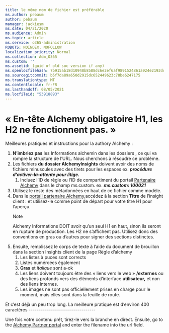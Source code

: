 ```yaml
---
title: le même nom de fichier est préférable
ms.author: pebaum
author: pebaum
manager: jackiesm
ms.date: 04/21/2020
ms.audience: Admin
ms.topic: article
ms.service: o365-administration
ROBOTS: NOINDEX, NOFOLLOW
localization_priority: Normal
ms.collection: Adm_O365
ms.custom: ''
ms.assetid: (guid of old soc version if any)
ms.openlocfilehash: 7b915ab18d10948b8588dc6e2ef6af9891524861a924e2193dd73c2c77ffe6da
ms.sourcegitcommit: b5f7da89a650d2915dc652449623c78be6247175
ms.translationtype: MT
ms.contentlocale: fr-FR
ms.lasthandoff: 08/05/2021
ms.locfileid: "53918893"
---
```

# <a name="required-alchemy-header-h1-h2s-dont-work"></a>« En-tête Alchemy obligatoire H1, les H2 ne fonctionnent pas. »
Meilleures pratiques et instructions pour la authory Alchemy :

1. **N’imbriez pas** les Informations alchemin dans les dossiers , ce qui va rompre la structure de l’URL. Nous cherchons à résoudre ce problème.
1. Les fichiers **du dossier AlchemyInsights** doivent avoir des noms de fichiers minuscules avec des tirets pour les espaces ex. **_procédure d’activer-la-attente pour litige._**
    1. Incluez l’ID de règle ou l’ID de compartiment du portail [Partenaire Alchemy](https://alchemyportal.azurewebsites.net) dans le champ ms.custom. ex. ***ms.custom: 100021***
1. Utilisez le reste des métadonnées en haut de ce fichier comme modèle.
1. Dans le [portail partenaire Alchemy,](https://alchemyportal.azurewebsites.net)accédez à la section **Titre** de l’insight client : et utilisez-le comme point de départ pour votre titre H1 pour l’aperçu. 
    > [!NOTE]
    > Alchemy Informations DOIT avoir qu’un seul H1 en haut, sinon ils seront en rupture de production. Les H2 ne s’affichent pas. Utilisez donc des conventions en gras ou d’autres pour signer des sections distinctes. 
1. Ensuite, remplissez le corps de texte à l’aide du document de brouillon dans la section Insights client de la page Règle d’alchemy
    1. Les listes à puces sont corrects
    1. Listes numéroées également
    1. **Gras** et *italique* sont a-ok
    1. Les liens doivent toujours être des « liens vers le web » **/externes** ou des liens profonds vers des éléments d’interface **utilisateur,** et non des liens internes.
    1. Les images ne sont pas officiellement prises en charge pour le moment, mais elles sont dans la feuille de route.

Et c’est déjà un peu trop long. La meilleure pratique est d’environ 400 caractères ---------------------------------

Une fois votre contenu prêt, tirez-le vers la branche en direct. Ensuite, go to the [Alchemy Partner portal](https://alchemyportal.azurewebsites.net) and enter the filename into the url field. 